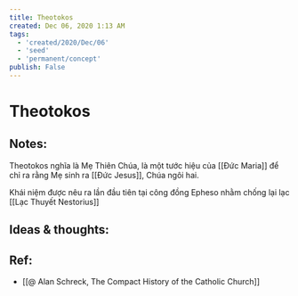 ```yaml
---
title: Theotokos
created: Dec 06, 2020 1:13 AM
tags:
  - 'created/2020/Dec/06'
  - 'seed'
  - 'permanent/concept'
publish: False
---
```

# Theotokos

## Notes:
Theotokos nghĩa là Mẹ Thiên Chúa, là một tước hiệu của [[Đức Maria]] để chỉ ra rằng Mẹ sinh ra [[Đức Jesus]], Chúa ngôi hai.

Khái niệm được nêu ra lần đầu tiên tại công đồng Epheso nhằm chống lại lạc  [[Lạc Thuyết Nestorius]]

## Ideas & thoughts:

## Ref:
- [[@ Alan Schreck, The Compact History of the Catholic Church]]